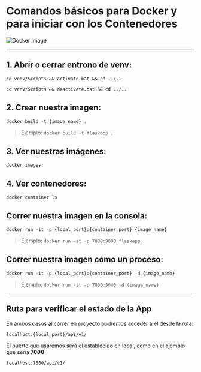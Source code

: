 # Comandos básicos para Docker y para iniciar con los Contenedores

![Docker Image](https://th.bing.com/th/id/R.a2f46e02ea8f7f8af6c6989687bd6b52?rik=WiqhmOrrNVgkCA&pid=ImgRaw&r=0)

___

## 1. Abrir o cerrar entrono de venv:
    cd venv/Scripts && activate.bat && cd ../..

    cd venv/Scripts && deactivate.bat && cd ../..

## 2. Crear nuestra imagen:
    docker build -t {image_name} .
> Ejemplo: `docker build -t flaskapp .`

## 3. Ver nuestras imágenes:
    docker images

## 4. Ver contenedores:
    docker container ls

## Correr nuestra imagen en la consola:
    docker run -it -p {local_port}:{container_port} {image_name}
> Ejemplo: `docker run -it -p 7000:9000 flaskapp`

## Correr nuestra imagen como un proceso:
    docker run -it -p {local_port}:{container_port} -d {image_name}
> Ejemplo: `docker run -it -p 7000:9000 -d {image_name}`

___

## Ruta para verificar el estado de la App

En ambos casos al correr en proyecto podremos acceder a él desde la ruta:

    localhost:{local_port}/api/v1/

El puerto que usarémos será el establecido en local, como en el ejemplo que sería **7000**

    localhost:7000/api/v1/